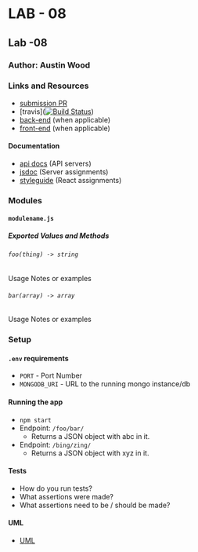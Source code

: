 # LAB - 08

## Lab -08

### Author: Austin Wood

### Links and Resources
* [submission PR](https://github.com/austin-wood-401-advanced-javascript/lab-08/pull/1)
* [travis]([![Build Status](https://www.travis-ci.com/austin-wood-401-advanced-javascript/lab-08.svg?branch=master)](https://www.travis-ci.com/austin-wood-401-advanced-javascript/lab-08))
* [back-end](http://xyz.com) (when applicable)
* [front-end](http://xyz.com) (when applicable)

#### Documentation
* [api docs](http://xyz.com) (API servers)
* [jsdoc](http://xyz.com) (Server assignments)
* [styleguide](http://xyz.com) (React assignments)

### Modules
#### `modulename.js`
##### Exported Values and Methods

###### `foo(thing) -> string`
Usage Notes or examples

###### `bar(array) -> array`
Usage Notes or examples

### Setup
#### `.env` requirements
* `PORT` - Port Number
* `MONGODB_URI` - URL to the running mongo instance/db

#### Running the app
* `npm start`
* Endpoint: `/foo/bar/`
  * Returns a JSON object with abc in it.
* Endpoint: `/bing/zing/`
  * Returns a JSON object with xyz in it.
  
#### Tests
* How do you run tests?
* What assertions were made?
* What assertions need to be / should be made?

#### UML
* [UML](https://drive.google.com/open?id=1Z6Ytc_-b2FRzsDBS6Ws42A53vevDhyz0)
